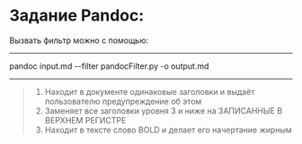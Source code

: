 # Задание Pandoc:
Вызвать фильтр можно с помощью:
___
pandoc input.md --filter pandocFilter.py -o output.md
___
>1) Находит в документе одинаковые заголовки и выдаёт пользователю предупреждение об этом
>2) Заменяет все заголовки уровня 3 и ниже на ЗАПИСАННЫЕ В ВЕРХНЕМ РЕГИСТРЕ
>3) Находит в тексте слово BOLD и делает его начертание жирным
